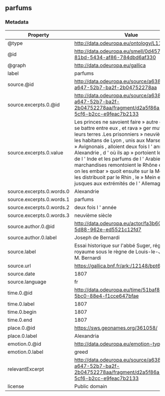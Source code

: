 ## parfums

### Metadata

| Property | Value |
| -------- | ----- |
| @type | http://data.odeuropa.eu/ontology/L11_Smell |
| @id | http://data.odeuropa.eu/smell/0d45765c-81bd-5434-af86-784dbd6af330 |
| @graph | http://data.odeuropa.eu/gallica |
| label | parfums |
| source.@id | http://data.odeuropa.eu/source/a63812b5-a647-52b7-ba2f-2b04752278aa |
| source.excerpts.0.@id | http://data.odeuropa.eu/source/a63812b5-a647-52b7-ba2f-2b04752278aa/fragment/d2a5f86a-0ea3-5cf6-b2cc-e9feac7b2133 |
| source.excerpts.0.value | Les princes ne savoient faire » autre chose que se battre entre eux , et rava » ger mutuellement leurs terres .Les prisonniers » neuvième siècle les habitans de Lyon , unis aux Marseillais et aux » Avignonais , alloient deux fois l ' année à Alexandrie , d ' où ils ap » portoient les épiceries de l ' Inde et les parfums de l ' Arabie .Ces » marchandises remontoient le Rhône et la Saône : on les embar » quoit ensuite sur la Moselle , qui les distribuoit par le Rhin , le » Mein et le Necker jusques aux extrémités de l ' Allemagne » . |
| source.excerpts.0.words.0 | Alexandrie |
| source.excerpts.0.words.1 | parfums |
| source.excerpts.0.words.2 | deux fois l ' année |
| source.excerpts.0.words.3 | neuvième siècle |
| source.author.0.@id | http://data.odeuropa.eu/actor/fa3b604a-42d3-5d88-962e-ed5521c12fd7 |
| source.author.0.label | Joseph de  Bernardi |
| source.label | Essai historique sur l'abbé Suger, régent du royaume sous le règne de Louis-le-Jeune, par M. Bernardi |
| source.url | https://gallica.bnf.fr/ark:/12148/bpt6k5849445s |
| source.date | 1807 |
| source.language | fr |
| time.0.@id | http://data.odeuropa.eu/time/51baf807-9c5c-5bc0-88e4-f1cce647bfae |
| time.0.label | 1807 |
| time.0.begin | 1807 |
| time.0.end | 1807 |
| place.0.@id | https://sws.geonames.org/361058/ |
| place.0.label | Alexandria |
| emotion.0.@id | http://data.odeuropa.eu/emotion-type/greed |
| emotion.0.label | greed |
| relevantExcerpt | http://data.odeuropa.eu/source/a63812b5-a647-52b7-ba2f-2b04752278aa/fragment/d2a5f86a-0ea3-5cf6-b2cc-e9feac7b2133 |
| license | Public domain |
